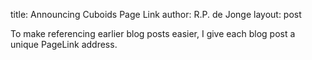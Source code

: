 title: Announcing Cuboids Page Link
author: R.P. de Jonge
layout: post

To make referencing earlier blog posts easier, I give each blog post a unique PageLink address. 
